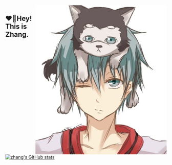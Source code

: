 <img align='right' src='https://raw.githubusercontent.com/zhang874010534/tuchuan/main/Readme/heizi.png?raw=true' width='410px'>

## ❤️‍🔥Hey! This is Zhang.

[![zhang's GitHub stats](https://github-readme-stats.vercel.app/api?username=zhang874010534)](https://github.com/anuraghazra/github-readme-stats)




